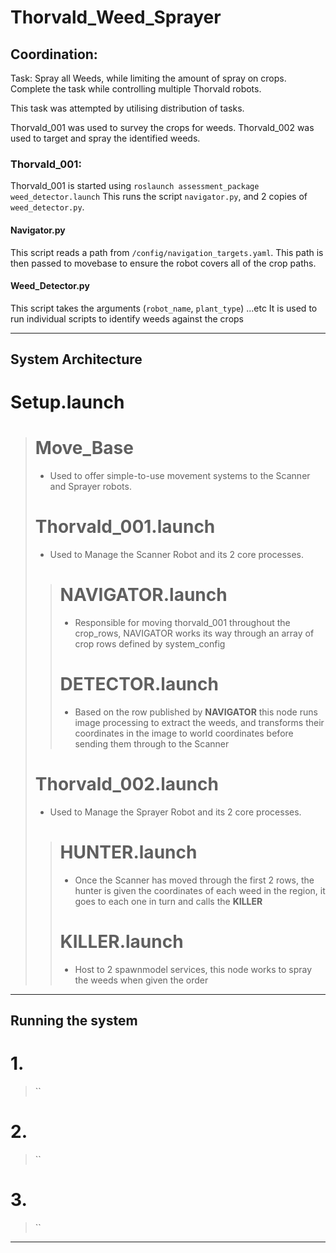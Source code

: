 # Thorvald_Weed_Sprayer

## Coordination:

Task: Spray all Weeds, while limiting the amount of spray on crops. Complete the task while controlling multiple Thorvald robots.

This task was attempted by utilising distribution of tasks.

Thorvald\_001 was used to survey the crops for weeds.
Thorvald\_002 was used to target and spray the identified weeds.


### Thorvald_001:
Thorvald\_001 is started using `roslaunch assessment_package weed_detector.launch`
This runs the script `navigator.py`, and 2 copies of `weed_detector.py`.

#### Navigator.py
This script reads a path from `/config/navigation_targets.yaml`.
This path is then passed to movebase to ensure the robot covers all of the crop paths.

#### Weed_Detector.py
This script takes the arguments (`robot_name`, `plant_type`) ...etc
It is used to run individual scripts to identify weeds against the crops


---
## System Architecture

# Setup.launch
> # Move_Base
> - Used to offer simple-to-use movement systems to the Scanner and Sprayer robots.
> # Thorvald_001.launch
> - Used to Manage the Scanner Robot and its 2 core processes.
> > # NAVIGATOR.launch
> > - Responsible for moving thorvald_001 throughout the crop_rows, NAVIGATOR works its way through an array of crop rows defined by system_config
> > # DETECTOR.launch
> > - Based on the row published by **NAVIGATOR** this node runs image processing to extract the weeds, and transforms their coordinates in the image to world coordinates before sending them through to the Scanner
> # Thorvald_002.launch
> - Used to Manage the Sprayer Robot and its 2 core processes.
> > # HUNTER.launch
> > - Once the Scanner has moved through the first 2 rows, the hunter is given the coordinates of each weed in the region, it goes to each one in turn and calls the **KILLER**
> > # KILLER.launch
> > - Host to 2 spawnmodel services, this node works to spray the weeds when given the order

---
## Running the system

# 1. 
> ``

# 2. 
> ``

# 3. 
> ``


---



